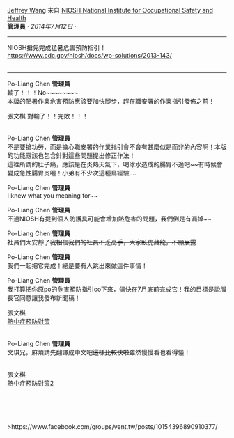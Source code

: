[Jeffrey Wang](https://www.facebook.com/groups/10150159542050377/user/100000440486041/) 來自 
[NIOSH National Institute for Occupational Safety and Health](https://www.facebook.com/niosh/)  
**管理員** 
*· 2014年7月12日 ·*

---

NIOSH搶先完成猛暑危害預防指引！<br />
https://www.cdc.gov/niosh/docs/wp-solutions/2013-143/
<br />
<br />

---

Po-Liang Chen
**管理員**  
輸了！！！No~~~~~~~~  
本版的酷暑作業危害預防應該要加快腳步，趕在職安署的作業指引發佈之前！
<br />

張文棋
對輸了！！完敗！！！
<br />
<br />

Po-Liang Chen
**管理員**  
不是要搶功勞，而是擔心職安署的作業指引會不會有甚麼似是而非的內容啊！本版的功能應該也包含針對這些問題提出修正作法！  
這裡所謂的肚子痛，應該是在炎熱天氣下，喝冰水造成的腸胃不適吧~~有時候會變成急性腸胃炎喔！小弟有不少次這種鳥經驗....


Po-Liang Chen
**管理員**  
I knew what you meaning for~~

Po-Liang Chen
**管理員**  
不過NIOSH有提到個人防護具可能會增加熱危害的問題，我們倒是有漏掉~~

Po-Liang Chen
**管理員**  
社員們太安靜了~~我相信我們的社員不乏高手，大家臥虎藏龍，不願展露~~

Po-Liang Chen
**管理員**  
我們一起把它完成！總是要有人跳出來做這件事情！

Po-Liang Chen
**管理員**  
我打算把你原po的危害預防指引co下來，儘快在7月底前完成它！我的目標是說服長官同意讓我發布新聞稿！


張文棋  
[熱中症預防對策](https://github.com/agegeneral/JeffreyWang/blob/984b6f14c74ec40d3e0a42264101899b032d58a3/%E7%86%B1%E4%B8%AD%E7%97%87%E9%A0%90%E9%98%B2%E5%B0%8D%E7%AD%96.jpg)
<br />
<br />

Po-Liang Chen
**管理員**  
文琪兄，麻煩請先翻譯成中文吧~~這樣比較快啦~~雖然慢慢看也看得懂！
<br />
<br />

張文棋  
[熱中症預防對策2]()
<br />
<br />


<br />
<br />
<br />
  >https://www.facebook.com/groups/vent.tw/posts/10154396890910377/
